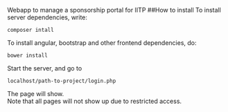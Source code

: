 Webapp to manage a sponsorship portal for IITP
##How to install
To install server dependencies, write:
```
composer intall
```
To install angular, bootstrap and other frontend dependencies, do:
```
bower install
```
Start the server, and go to 
```
localhost/path-to-project/login.php
```
The page will show.<br>
Note that all pages will not show up due to restricted access.
